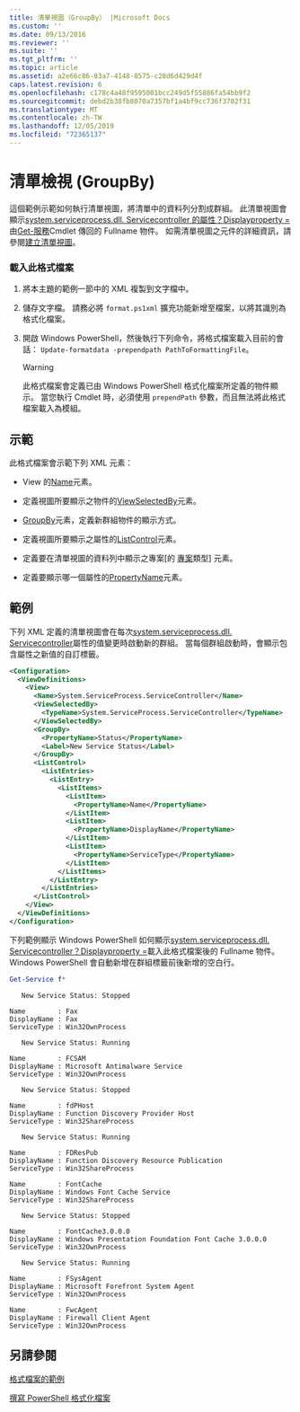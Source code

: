 ```yaml
---
title: 清單視圖（GroupBy） |Microsoft Docs
ms.custom: ''
ms.date: 09/13/2016
ms.reviewer: ''
ms.suite: ''
ms.tgt_pltfrm: ''
ms.topic: article
ms.assetid: a2e66c86-83a7-4148-8575-c28d6d429d4f
caps.latest.revision: 6
ms.openlocfilehash: c178c4a48f9595001bcc249d5f55886fa54bb9f2
ms.sourcegitcommit: debd2b38fb8070a7357bf1a4bf9cc736f3702f31
ms.translationtype: MT
ms.contentlocale: zh-TW
ms.lasthandoff: 12/05/2019
ms.locfileid: "72365137"
---
```

# <a name="list-view-groupby"></a>清單檢視 (GroupBy)

這個範例示範如何執行清單視圖，將清單中的資料列分割成群組。 此清單視圖會顯示[system.serviceprocess.dll. Servicecontroller 的屬性？Displayproperty =](/dotnet/api/System.ServiceProcess.ServiceController)由[Get-服務](/powershell/module/Microsoft.PowerShell.Management/Get-Service)Cmdlet 傳回的 Fullname 物件。 如需清單視圖之元件的詳細資訊，請參閱[建立清單視圖](./creating-a-list-view.md)。

### <a name="to-load-this-formatting-file"></a>載入此格式檔案

1. 將本主題的範例一節中的 XML 複製到文字檔中。

2. 儲存文字檔。 請務必將 `format.ps1xml` 擴充功能新增至檔案，以將其識別為格式化檔案。

3. 開啟 Windows PowerShell，然後執行下列命令，將格式檔案載入目前的會話： `Update-formatdata -prependpath PathToFormattingFile`。

   > [!WARNING]
   > 此格式檔案會定義已由 Windows PowerShell 格式化檔案所定義的物件顯示。 當您執行 Cmdlet 時，必須使用 `prependPath` 參數，而且無法將此格式檔案載入為模組。

## <a name="demonstrates"></a>示範

此格式檔案會示範下列 XML 元素：

- View 的[Name](./name-element-for-view-format.md)元素。

- 定義視圖所要顯示之物件的[ViewSelectedBy](./viewselectedby-element-format.md)元素。

- [GroupBy](./viewselectedby-element-format.md)元素，定義新群組物件的顯示方式。

- 定義視圖所要顯示之屬性的[ListControl](./listcontrol-element-format.md)元素。

- 定義要在清單視圖的資料列中顯示之專案[的 [專案](./listitem-element-for-listitems-for-listcontrol-format.md)類型] 元素。

- 定義要顯示哪一個屬性的[PropertyName](./propertyname-element-for-listitem-for-listcontrol-format.md)元素。

## <a name="example"></a>範例

下列 XML 定義的清單視圖會在每次[system.serviceprocess.dll. Servicecontroller](/dotnet/api/System.ServiceProcess.ServiceController.Status)屬性的值變更時啟動新的群組。 當每個群組啟動時，會顯示包含屬性之新值的自訂標籤。

```xml
<Configuration>
  <ViewDefinitions>
    <View>
      <Name>System.ServiceProcess.ServiceController</Name>
      <ViewSelectedBy>
        <TypeName>System.ServiceProcess.ServiceController</TypeName>
      </ViewSelectedBy>
      <GroupBy>
        <PropertyName>Status</PropertyName>
        <Label>New Service Status</Label>
      </GroupBy>
      <ListControl>
        <ListEntries>
          <ListEntry>
            <ListItems>
              <ListItem>
                <PropertyName>Name</PropertyName>
              </ListItem>
              <ListItem>
                <PropertyName>DisplayName</PropertyName>
              </ListItem>
              <ListItem>
                <PropertyName>ServiceType</PropertyName>
              </ListItem>
            </ListItems>
          </ListEntry>
        </ListEntries>
      </ListControl>
    </View>
  </ViewDefinitions>
</Configuration>
```

下列範例顯示 Windows PowerShell 如何顯示[system.serviceprocess.dll. Servicecontroller？Displayproperty =](/dotnet/api/System.ServiceProcess.ServiceController)載入此格式檔案後的 Fullname 物件。 Windows PowerShell 會自動新增在群組標籤前後新增的空白行。

```powershell
Get-Service f*
```

```output
   New Service Status: Stopped

Name        : Fax
DisplayName : Fax
ServiceType : Win32OwnProcess

   New Service Status: Running

Name        : FCSAM
DisplayName : Microsoft Antimalware Service
ServiceType : Win32OwnProcess

   New Service Status: Stopped

Name        : fdPHost
DisplayName : Function Discovery Provider Host
ServiceType : Win32ShareProcess

   New Service Status: Running

Name        : FDResPub
DisplayName : Function Discovery Resource Publication
ServiceType : Win32ShareProcess

Name        : FontCache
DisplayName : Windows Font Cache Service
ServiceType : Win32ShareProcess

   New Service Status: Stopped

Name        : FontCache3.0.0.0
DisplayName : Windows Presentation Foundation Font Cache 3.0.0.0
ServiceType : Win32OwnProcess

   New Service Status: Running

Name        : FSysAgent
DisplayName : Microsoft Forefront System Agent
ServiceType : Win32OwnProcess

Name        : FwcAgent
DisplayName : Firewall Client Agent
ServiceType : Win32OwnProcess
```

## <a name="see-also"></a>另請參閱

[格式檔案的範例](./examples-of-formatting-files.md)

[撰寫 PowerShell 格式化檔案](./writing-a-powershell-formatting-file.md)
